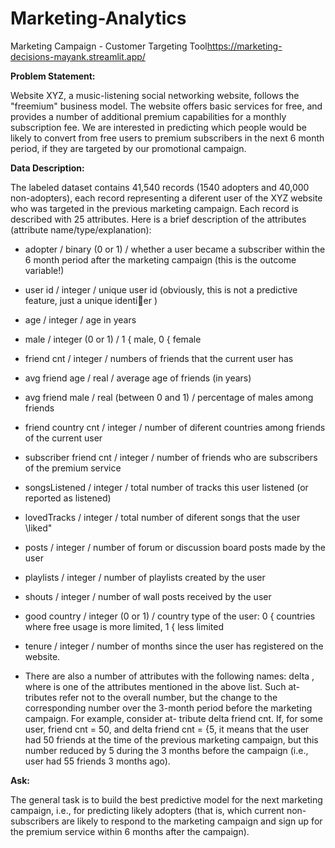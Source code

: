 # Marketing-Analytics

Marketing Campaign - Customer Targeting Tool<https://marketing-decisions-mayank.streamlit.app/>

**Problem Statement:**

Website XYZ, a music-listening social networking website, follows the "freemium" business model. The website offers basic services for free, and provides a
number of additional premium capabilities for a monthly subscription fee. We are interested in predicting which people would be likely to convert from free users to premium subscribers
in the next 6 month period, if they are targeted by our promotional campaign.

**Data Description:**

The labeled dataset contains 41,540 records (1540 adopters and 40,000 non-adopters), each record representing
a diferent user of the XYZ website who was targeted in the previous marketing campaign.
Each record is described with 25 attributes. Here is a brief description of the attributes (attribute name/type/explanation):

- adopter / binary (0 or 1) / whether a user became a subscriber within the 6 month
period after the marketing campaign (this is the outcome variable!)

- user id / integer / unique user id (obviously, this is not a predictive feature, just a
unique identier )

- age / integer / age in years

- male / integer (0 or 1) / 1 { male, 0 { female

- friend cnt / integer / numbers of friends that the current user has

- avg friend age / real / average age of friends (in years)

- avg friend male / real (between 0 and 1) / percentage of males among friends

- friend country cnt / integer / number of diferent countries among friends of the current
user

- subscriber friend cnt / integer / number of friends who are subscribers of the premium
service

- songsListened / integer / total number of tracks this user listened (or reported as
listened)

- lovedTracks / integer / total number of diferent songs that the user \liked"

- posts / integer / number of forum or discussion board posts made by the user

- playlists / integer / number of playlists created by the user

- shouts / integer / number of wall posts received by the user

- good country / integer (0 or 1) / country type of the user: 0 { countries where free
usage is more limited, 1 { less limited

- tenure / integer / number of months since the user has registered on the website.

- There are also a number of attributes with the following names: delta <attr-name >,
where <attr-name > is one of the attributes mentioned in the above list. Such at-
tributes refer not to the overall number, but the change to the corresponding number
over the 3-month period before the marketing campaign. For example, consider at-
tribute delta friend cnt. If, for some user, friend cnt = 50, and delta friend cnt = {5,
it means that the user had 50 friends at the time of the previous marketing campaign,
but this number reduced by 5 during the 3 months before the campaign (i.e., user had
55 friends 3 months ago).

**Ask:**

The general task is to build the best predictive model for the next marketing campaign,
i.e., for predicting likely adopters (that is, which current non-subscribers are likely to respond
to the marketing campaign and sign up for the premium service within 6 months after the
campaign).
